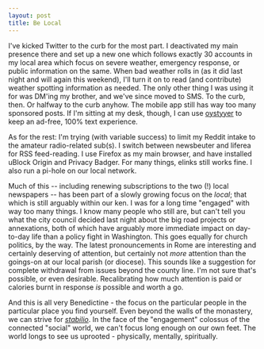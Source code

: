 ```yaml
---
layout: post
title: Be Local
---
```

I've kicked Twitter to the curb for the most part. I deactivated my main
presence there and set up a new one which follows exactly 30 accounts in my
local area which focus on severe weather, emergency response, or public
information on the same. When bad weather rolls in (as it did last night and
will again this weekend), I'll turn it on to read (and contribute) weather
spotting information as needed. The only other thing I was using it for was
DM'ing my brother, and we've since moved to SMS. To the curb, then. Or halfway
to the curb anyhow. The mobile app still has way too many sponsored posts. If
I'm sitting at my desk, though, I can use
[oystyyer](https://github.com/oysttyer/oysttyer) to keep an ad-free, 100% text
experience. 

As for the rest: I'm trying (with variable success) to limit my Reddit intake to
the amateur radio-related sub(s). I switch between newsbeuter and liferea for
RSS feed-reading. I use Firefox as my main browser, and have installed uBlock
Origin and Privacy Badger. For many things, elinks still works fine.  I also run 
a pi-hole on our local network.

Much of this -- including renewing subscriptions to the two (!) local newspapers
-- has been part of a slowly growing focus on the _local_; that which is still
arguably within our ken. I was for a long time "engaged" with way too many
things. I know many people who still are, but can't tell you what the city
council decided last night about the big road projects or annexations, both of
which have arguably more immediate impact on day-to-day life than a policy fight
in Washington. This goes equally for church politics, by the way. The latest
pronouncements in Rome are interesting and certainly deserving of attention, but
certainly not _more_ attention than the goings-on at our local parish (or
diocese). This sounds like a suggestion for complete withdrawal from issues
beyond the county line. I'm not sure that's possible, or even desirable.
Recalibrating how much attention is paid or calories burnt in response _is_
possible and worth a go.

And this is all very Benedictine - the focus on the particular people in the
particular place you find yourself. Even beyond the walls of the monastery, we
can strive for
[_stabilio_](https://blog.adw.org/2012/07/a-reflection-on-the-benedictine-vow-of-stability/).
In the face of the "engagement" colossus of the connected "social" world, we can't 
focus long enough on our own feet. The world longs to see us uprooted -
physically, mentally, spiritually. 
